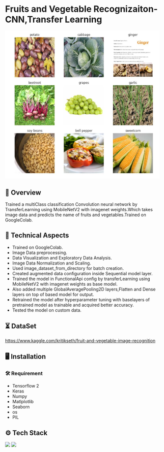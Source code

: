 
# Fruits and Vegetable Recognizaiton- CNN,Transfer Learning
![](demo.JPG)


## 📝 Overview
Trained a multiClass classification Convolution neural network by TransferLearning using MobileNetV2
with imagenet weights.Which takes image data and predicts the name of fruits and vegetables.Trained on 
GoogleColab.

## 🧰 Technical Aspects

- Trained on GoogleColab.
- Image Data preprocessing.
- Data Visualization and Exploratory Data Analysis.
- Image Data Normalization and Scaling.
- Used image_dataset_from_directory for batch creation.
- Created augmented data configuration inside Sequential model layer.
- Trained the model in FunctionalApi config 
  by transferLearning using MobileNetV2 with imagenet weights as base model.
- Also added multiple GlobalAveragePooling2D layers,Flatten and Dense layers on top
  of based model for output.
- Retrained the model after hyperparameter tuning with baselayers of pretrained model as trainable and
  acquired better accuracy.
- Tested the model on custom data.  

## ⏳ DataSet
https://www.kaggle.com/kritikseth/fruit-and-vegetable-image-recognition


## 🖥️ Installation
### 🛠️ Requirement

* Tensorflow 2
* Keras
* Numpy
* Matlplotlib
* Seaborn
* os
* PIL




    
## ⚙️ Tech Stack
<p float="left">

<img src="https://john.soban.ski/images/Fast_And_Easy_Regression_With_Tensorflow_Part_2/00_Tf_Keras_Logo.png" width="30%" >

<img src="https://fiverr-res.cloudinary.com/images/q_auto,f_auto/gigs/187550926/original/cde47296f9d02346b6561eee753741d7272bfce6/do-data-analysis-in-python-using-numpy-pandas-matplotlib-seaborn.jpg" width="50%" >

</p>


